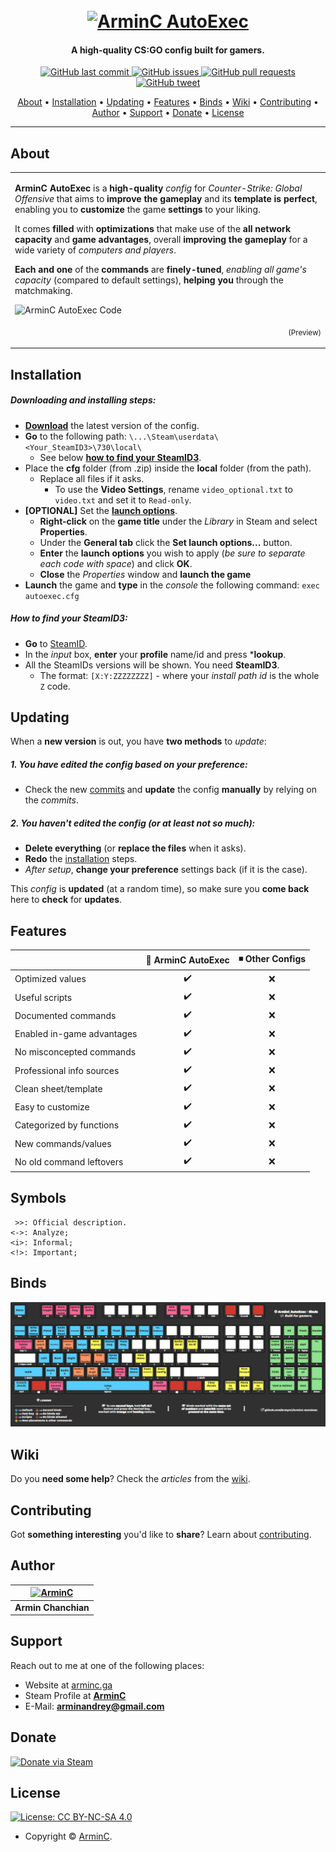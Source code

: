 <h1 align="center">
  <br>
  <a href="https://github.com/ArmynC/ArminC-AutoExec/archive/master.zip"><img src="https://arminc.ga/resources/autoexec/arminc_autoexec.png" alt="ArminC AutoExec"></a>
</h1>

<h4 align="center">A high-quality CS:GO config built for gamers.</h4>

<p align="center">
    <a href="https://github.com/ArmynC/ArminC-AutoExec/commits/master">
    <img src="https://img.shields.io/github/last-commit/ArmynC/ArminC-AutoExec.svg?style=flat-square&logo=github&logoColor=white"
         alt="GitHub last commit">
    <a href="https://github.com/ArmynC/ArminC-AutoExec/issues">
    <img src="https://img.shields.io/github/issues-raw/ArmynC/ArminC-AutoExec.svg?style=flat-square&logo=github&logoColor=white"
         alt="GitHub issues">
    <a href="https://github.com/ArmynC/ArminC-AutoExec/pulls">
    <img src="https://img.shields.io/github/issues-pr-raw/ArmynC/ArminC-AutoExec.svg?style=flat-square&logo=github&logoColor=white"
         alt="GitHub pull requests">
    <a href="https://twitter.com/intent/tweet?text=Try this CS:GO AutoExec:&url=https%3A%2F%2Fgithub.com%2FArmynC%2FArminC-AutoExec">
    <img src="https://img.shields.io/twitter/url/https/github.com/ArmynC/ArminC-AutoExec.svg?style=flat-square&logo=twitter"
         alt="GitHub tweet">
</p>
      
<p align="center">
  <a href="#about">About</a> •
  <a href="#installation">Installation</a> •
  <a href="#updating">Updating</a> •
  <a href="#features">Features</a> •
  <a href="#binds">Binds</a> •
  <a href="#wiki">Wiki</a> •
  <a href="#contributing">Contributing</a> •
  <a href="#author">Author</a> •
  <a href="#support">Support</a> •
  <a href="#donate">Donate</a> •
  <a href="#license">License</a>
</p>

---

## About

<table>
<tr>
<td>
  
**ArminC AutoExec** is a **high-quality** _config_ for _Counter-Strike: Global Offensive_ that aims to **improve the gameplay** and its **template is perfect**, enabling you to **customize** the game **settings** to your liking.

It comes **filled** with **optimizations** that make use of the **all network capacity** and **game advantages**, overall **improving the gameplay** for a wide variety of _computers and players_.

**Each and one** of the **commands** are **finely-tuned**, _enabling all game's capacity_ (compared to default settings), **helping you** through the matchmaking.

![ArminC AutoExec Code](https://arminc.ga/resources/autoexec/arminc_autoexec_code.png)
<p align="right">
<sub>(Preview)</sub>
</p>

</td>
</tr>
</table>

## Installation

##### Downloading and installing steps:
* **[Download](https://github.com/ArmynC/ArminC-AutoExec/archive/master.zip)** the latest version of the config.
* **Go** to the following path: `\...\Steam\userdata\<Your_SteamID3>\730\local\`
  * See below **[how to find your SteamID3](https://github.com/ArmynC/ArminC-AutoExec#how-to-find-your-steamid3)**.
* Place the **cfg** folder (from .zip) inside the **local** folder (from the path).
  * Replace all files if it asks.
    * To use the **Video Settings**, rename `video_optional.txt` to `video.txt` and set it to `Read-only`.
* **[OPTIONAL]** Set the **[launch options](https://github.com/ArmynC/ArminC-AutoExec/wiki/Launch-Options)**.
  * **Right-click** on the **game title** under the _Library_ in Steam and select **Properties**.
  * Under the **General tab** click the **Set launch options...** button.
  * **Enter** the **launch options** you wish to apply (_be sure to separate each code with space_) and click **OK**.
  * **Close** the _Properties_ window and **launch the game**
* **Launch** the game and **type** in the _console_ the following command: `exec autoexec.cfg`

##### How to find your SteamID3:

* **Go** to [SteamID](https://steamid.io/).
* In the _input_ box, **enter** your **profile** name/id and press ***lookup**.
* All the SteamIDs versions will be shown. You need **SteamID3**.
  * The format: `[X:Y:ZZZZZZZZ]` - where your *install path id* is the whole `Z` code.

## Updating

When a **new version** is out, you have **two methods** to _update_:

##### 1. You have edited the config based on your preference:
* Check the new [commits](https://github.com/ArmynC/ArminC-AutoExec/commits/master) and **update** the config **manually** by relying on the _commits_.

##### 2. You haven't edited the config (or at least not so much):
* **Delete everything** (or **replace the files** when it asks).
* **Redo** the [installation](https://github.com/ArmynC/ArminC-AutoExec#installation) steps.
* _After setup_, **change your preference** settings back (if it is the case).

This _config_ is **updated** (at a random time), so make sure you **come back** here to **check** for **updates**.

## Features

|                            | 🔰 ArminC AutoExec  | ◾ Other Configs |
| -------------------------- | :----------------: | :-------------: |
| Optimized values           |         ✔️         |        ❌        |
| Useful scripts             |         ✔️         |        ❌        |
| Documented commands        |         ✔️         |        ❌        |
| Enabled in-game advantages |         ✔️         |        ❌        |
| No misconcepted commands   |         ✔️         |        ❌        |
| Professional info sources  |         ✔️         |        ❌        |
| Clean sheet/template       |         ✔️         |        ❌        |
| Easy to customize          |         ✔️         |        ❌        |
| Categorized by functions   |         ✔️         |        ❌        |
| New commands/values        |         ✔️         |        ❌        |
| No old command leftovers   |         ✔️         |        ❌        |

## Symbols

     >>: Official description.
	<->: Analyze;
    <i>: Informal;
    <!>: Important;

## Binds
![ArminC AutoExec Binds](https://raw.githubusercontent.com/ArmynC/ArminC-Keyboard-Layout/master/image/arminc_autoexec_binds.png)

## Wiki

Do you **need some help**? Check the _articles_ from the [wiki](https://github.com/ArmynC/ArminC-AutoExec/wiki/).

## Contributing

Got **something interesting** you'd like to **share**? Learn about [contributing](https://github.com/ArmynC/ArminC-AutoExec/blob/master/docs/CONTRIBUTING.md).

## Author

| [![ArminC](http://www.gamerconfig.eu/files/avatars/thumbnail_arminc.png)](https://linkedin.com/in/arminc) 	|
|:---------------------------------------------------------------------------------------------------------:	|
|                                            **Armin Chanchian**                                            	|

## Support

Reach out to me at one of the following places:

- Website at [arminc.ga](https://arminc.ga)
- Steam Profile at **[ArminC](https://steamcommunity.com/id/arminc/)**
- E-Mail: **arminandrey@gmail.com**

## Donate

[![Donate via Steam](https://img.shields.io/badge/Donate%20via-Steam-blue.svg?&style=for-the-badge&logo=steam&logoColor=white)](https://steamcommunity.com/tradeoffer/new/?partner=133646824&token=XiRncDom)

## License

[![License: CC BY-NC-SA 4.0](https://img.shields.io/badge/License-CC%20BY--NC--SA%204.0-orange.svg?style=flat-square)](https://creativecommons.org/licenses/by-nc-sa/4.0/)

- Copyright © [ArminC](https://arminc.ga "ArminC Directory Database").